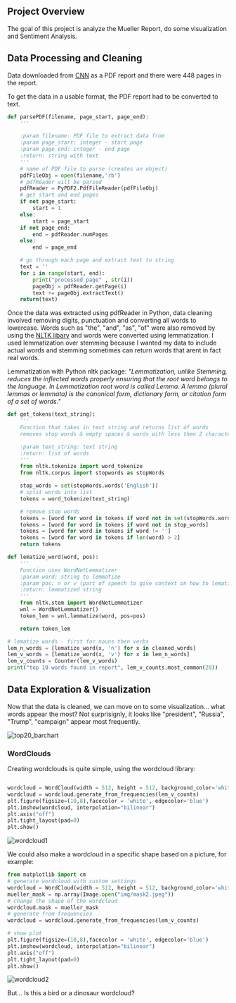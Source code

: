## Project Overview
The goal of this project is analyze the Mueller Report, do some visualization and Sentiment Analysis.

## Data Processing and Cleaning
Data downloaded from [CNN](https://cdn.cnn.com/cnn/2019/images/04/18/mueller-report-searchable.pdf) as a PDF report and there were 448 pages in the report. 

To get the data in a usable format, the PDF report had to be converted to text. 

```python
def parsePDF(filename, page_start, page_end):
    '''

    :param filename: PDF file to extract data from
    :param page_start: integer - start page
    :param page_end: integer - end page
    :return: string with text
    '''
    # name of PDF file to parse (creates an object)
    pdfFileObj = open(filename,'rb')
    # pdfReader will be parsed
    pdfReader = PyPDF2.PdfFileReader(pdfFileObj)
    # get start and end pages
    if not page_start:
        start = 1
    else:
        start = page_start
    if not page_end:
        end = pdfReader.numPages
    else:
        end = page_end

    # go through each page and extract text to string
    text = ''
    for i in range(start, end):
        print("processed page" , str(i))
        pageObj = pdfReader.getPage(i)
        text += pageObj.extractText()
    return(text)
```

Once the data was extracted using pdfReader in Python, data cleaning involved removing digits, punctuation and converting all words to lowercase. Words such as "the", "and", "as", "of" were also removed by using the [NLTK libary](https://www.nltk.org) and words were converted using lemmatization. I used lemmatization over stemming because I wanted my data to include actual words and stemming sometimes can return words that arent in fact real words. 

Lemmatization with Python nltk package:
*"Lemmatization, unlike Stemming, reduces the inflected words properly ensuring that the root word belongs to the language. In Lemmatization root word is called Lemma. A lemma (plural lemmas or lemmata) is the canonical form, dictionary form, or citation form of a set of words."*

```python
def get_tokens(text_string):
    '''
    Function that takes in text string and returns list of words
    removes stop words & empty spaces & words with less then 2 characters

    :param text_string: text string
    :return: list of words
    '''
    from nltk.tokenize import word_tokenize
    from nltk.corpus import stopwords as stopWords

    stop_words = set(stopWords.words('English'))
    # split words into list
    tokens = word_tokenize(text_string)

    # remove stop words
    tokens = [word for word in tokens if word not in set(stopWords.words("English"))]
    tokens = [word for word in tokens if word not in stop_words]
    tokens = [word for word in tokens if word != '']
    tokens = [word for word in tokens if len(word) > 2]
    return tokens

def lematize_word(word, pos):
    '''
    Function uses WordNetLemmatizer
    :param word: string to lemmatize
    :param pos: n or v (part of speech to give context on how to lematize)
    :return: lemmatized string
    '''
    from nltk.stem import WordNetLemmatizer
    wnl = WordNetLemmatizer()
    token_lem = wnl.lemmatize(word, pos=pos)

    return token_lem

# lematize words - first for nouns then verbs
lem_n_words = [lematize_word(x, 'n') for x in cleaned_words]
lem_v_words = [lematize_word(x, 'v') for x in lem_n_words]
lem_v_counts = Counter(lem_v_words)
print("top 10 words found in report", lem_v_counts.most_common(20))
```

## Data Exploration & Visualization
Now that the data is cleaned, we can move on to some visualization... what words appear the most?
Not surprisignly, it looks like "president", "Russia", "Trump", "campaign" appear most frequently.

![top20_barchart](/images/top20_barchart.png)

### WordClouds

Creating wordclouds is quite simple, using the wordcloud library:

```python

wordcloud = WordCloud(width = 512, height = 512, background_color='white', max_font_size=50, max_words=150)
wordcloud = wordcloud.generate_from_frequencies(lem_v_counts)
plt.figure(figsize=(10,8),facecolor = 'white', edgecolor='blue')
plt.imshow(wordcloud, interpolation="bilinear")
plt.axis("off")
plt.tight_layout(pad=0)
plt.show()                      
```

![wordcloud1](/images/wordcloud1.png)

We could also make a wordcloud in a specific shape based on a picture, for example:

```python
from matplotlib import cm
# generate wordcloud with custom settings 
wordcloud = WordCloud(width = 512, height = 512, background_color='white', colormap=cm.coolwarm, contour_width=10, contour_color='black', max_font_size=70, max_words=150)
mueller_mask = np.array(Image.open("img/mask2.jpeg"))
# change the shape of the wordcloud
wordcloud.mask = mueller_mask
# generate from frequencies 
wordcloud = wordcloud.generate_from_frequencies(lem_v_counts)

# show plot
plt.figure(figsize=(10,8),facecolor = 'white', edgecolor='blue')
plt.imshow(wordcloud, interpolation="bilinear")
plt.axis("off")
plt.tight_layout(pad=0)
plt.show()
```



![wordcloud2](/images/wordcloud2.png)

But... Is this a bird or a dinosaur wordcloud?
